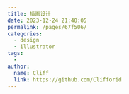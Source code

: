 ```yaml
---
title: 插画设计
date: 2023-12-24 21:40:05
permalink: /pages/67f506/
categories:
  - design
  - illustrator
tags:
  - 
author: 
  name: Cliff
  link: https://github.com/Clifforid
---
```

